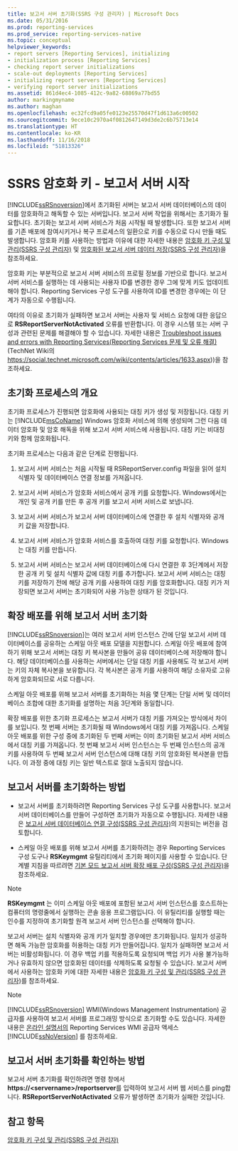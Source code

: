 ```yaml
---
title: 보고서 서버 초기화(SSRS 구성 관리자) | Microsoft Docs
ms.date: 05/31/2016
ms.prod: reporting-services
ms.prod_service: reporting-services-native
ms.topic: conceptual
helpviewer_keywords:
- report servers [Reporting Services], initializing
- initialization process [Reporting Services]
- checking report server initializations
- scale-out deployments [Reporting Services]
- initializing report servers [Reporting Services]
- verifying report server initializations
ms.assetid: 861d4ec4-1085-412c-9a82-68869a77bd55
author: markingmyname
ms.author: maghan
ms.openlocfilehash: ec32fcd9a05fe0123e25570d47f1d613a6c00502
ms.sourcegitcommit: 9ece10c2970a4f0812647149d3de2c6b75713e14
ms.translationtype: HT
ms.contentlocale: ko-KR
ms.lasthandoff: 11/16/2018
ms.locfileid: "51813326"
---
```

# <a name="ssrs-encryption-keys---initialize-a-report-server"></a>SSRS 암호화 키 - 보고서 서버 시작
  [!INCLUDE[ssRSnoversion](../../includes/ssrsnoversion-md.md)]에서 초기화된 서버는 보고서 서버 데이터베이스의 데이터를 암호화하고 해독할 수 있는 서버입니다. 보고서 서버 작업을 위해서는 초기화가 필요합니다. 초기화는 보고서 서버 서비스가 처음 시작될 때 발생합니다. 또한 보고서 서버를 기존 배포에 참여시키거나 복구 프로세스의 일환으로 키를 수동으로 다시 만들 때도 발생합니다. 암호화 키를 사용하는 방법과 이유에 대한 자세한 내용은 [암호화 키 구성 및 관리&#40;SSRS 구성 관리자&#41;](../../reporting-services/install-windows/ssrs-encryption-keys-manage-encryption-keys.md) 및 [암호화된 보고서 서버 데이터 저장&#40;SSRS 구성 관리자&#41;](../../reporting-services/install-windows/ssrs-encryption-keys-store-encrypted-report-server-data.md)을 참조하세요.  
  
 암호화 키는 부분적으로 보고서 서버 서비스의 프로필 정보를 기반으로 합니다. 보고서 서버 서비스를 실행하는 데 사용되는 사용자 ID를 변경한 경우 그에 맞게 키도 업데이트해야 합니다. Reporting Services 구성 도구를 사용하여 ID를 변경한 경우에는 이 단계가 자동으로 수행됩니다.  
  
 여타의 이유로 초기화가 실패하면 보고서 서버는 사용자 및 서비스 요청에 대한 응답으로 **RSReportServerNotActivated** 오류를 반환합니다. 이 경우 시스템 또는 서버 구성과 관련된 문제를 해결해야 할 수 있습니다. 자세한 내용은 [Troubleshoot issues and errors with Reporting Services(Reporting Services 문제 및 오류 해결)](https://social.technet.microsoft.com/wiki/contents/articles/1633.aspx)(TechNet Wiki의 https://social.technet.microsoft.com/wiki/contents/articles/1633.aspx))을 참조하세요.  
  
## <a name="overview-of-the-initialization-process"></a>초기화 프로세스의 개요  
 초기화 프로세스가 진행되면 암호화에 사용되는 대칭 키가 생성 및 저장됩니다. 대칭 키는 [!INCLUDE[msCoName](../../includes/msconame-md.md)] Windows 암호화 서비스에 의해 생성되며 그런 다음 데이터 암호화 및 암호 해독을 위해 보고서 서버 서비스에 사용됩니다. 대칭 키는 비대칭 키와 함께 암호화됩니다.  
  
 초기화 프로세스는 다음과 같은 단계로 진행됩니다.  
  
1.  보고서 서버 서비스는 처음 시작될 때 RSReportServer.config 파일을 읽어 설치 식별자 및 데이터베이스 연결 정보를 가져옵니다.  
  
2.  보고서 서버 서비스가 암호화 서비스에서 공개 키를 요청합니다. Windows에서는 개인 및 공개 키를 만든 후 공개 키를 보고서 서버 서비스로 보냅니다.  
  
3.  보고서 서버 서비스가 보고서 서버 데이터베이스에 연결한 후 설치 식별자와 공개 키 값을 저장합니다.  
  
4.  보고서 서버 서비스가 암호화 서비스를 호출하여 대칭 키를 요청합니다. Windows는 대칭 키를 만듭니다.  
  
5.  보고서 서버 서비스는 보고서 서버 데이터베이스에 다시 연결한 후 3단계에서 저장한 공개 키 및 설치 식별자 값에 대칭 키를 추가합니다. 보고서 서버 서비스는 대칭 키를 저장하기 전에 해당 공개 키를 사용하여 대칭 키를 암호화합니다. 대칭 키가 저장되면 보고서 서버는 초기화되어 사용 가능한 상태가 된 것입니다.  
  
## <a name="initializing-a-report-server-for-scale-out-deployment"></a>확장 배포를 위해 보고서 서버 초기화  
 [!INCLUDE[ssRSnoversion](../../includes/ssrsnoversion-md.md)]는 여러 보고서 서버 인스턴스 간에 단일 보고서 서버 데이터베이스를 공유하는 스케일 아웃 배포 모델을 지원합니다. 스케일 아웃 배포에 참여하기 위해 보고서 서버는 대칭 키 복사본을 만들어 공유 데이터베이스에 저장해야 합니다. 해당 데이터베이스를 사용하는 서버에서는 단일 대칭 키를 사용해도 각 보고서 서버는 키의 자체 복사본을 보유합니다. 각 복사본은 공개 키를 사용하여 해당 소유자로 고유하게 암호화되므로 서로 다릅니다.  
  
 스케일 아웃 배포를 위해 보고서 서버를 초기화하는 처음 몇 단계는 단일 서버 및 데이터베이스 조합에 대한 초기화를 설명하는 처음 3단계와 동일합니다.  
  
 확장 배포를 위한 초기화 프로세스는 보고서 서버가 대칭 키를 가져오는 방식에서 차이를 보입니다. 첫 번째 서버는 초기화될 때 Windows에서 대칭 키를 가져옵니다. 스케일 아웃 배포를 위한 구성 중에 초기화된 두 번째 서버는 이미 초기화된 보고서 서버 서비스에서 대칭 키를 가져옵니다. 첫 번째 보고서 서버 인스턴스는 두 번째 인스턴스의 공개 키를 사용하여 두 번째 보고서 서버 인스턴스에 대해 대칭 키의 암호화된 복사본을 만듭니다. 이 과정 중에 대칭 키는 일반 텍스트로 절대 노출되지 않습니다.  
  
## <a name="how-to-initialize-a-report-server"></a>보고서 서버를 초기화하는 방법  
  
-   보고서 서버를 초기화하려면 Reporting Services 구성 도구를 사용합니다. 보고서 서버 데이터베이스를 만들어 구성하면 초기화가 자동으로 수행됩니다. 자세한 내용은 [보고서 서버 데이터베이스 연결 구성&#40;SSRS 구성 관리자&#41;](../../reporting-services/install-windows/configure-a-report-server-database-connection-ssrs-configuration-manager.md)의 지원되는 버전을 검토합니다.  
  
-   스케일 아웃 배포를 위해 보고서 서버를 초기화하려는 경우 Reporting Services 구성 도구나 **RSKeymgmt** 유틸리티에서 초기화 페이지를 사용할 수 있습니다. 단계별 지침을 따르려면 [기본 모드 보고서 서버 확장 배포 구성&#40;SSRS 구성 관리자&#41;](../../reporting-services/install-windows/configure-a-native-mode-report-server-scale-out-deployment.md)을 참조하세요.  
  
> [!NOTE]  
>  **RSKeymgmt** 는 이미 스케일 아웃 배포에 포함된 보고서 서버 인스턴스를 호스트하는 컴퓨터의 명령줄에서 실행하는 콘솔 응용 프로그램입니다. 이 유틸리티를 실행할 때는 인수를 지정하여 초기화할 원격 보고서 서버 인스턴스를 선택해야 합니다.  
  
 보고서 서버는 설치 식별자와 공개 키가 일치할 경우에만 초기화됩니다. 일치가 성공하면 해독 가능한 암호화를 허용하는 대칭 키가 만들어집니다. 일치가 실패하면 보고서 서버는 비활성화됩니다. 이 경우 백업 키를 적용하도록 요청되며 백업 키가 사용 불가능하거나 유효하지 않으면 암호화된 데이터를 삭제하도록 요청될 수 있습니다. 보고서 서버에서 사용하는 암호화 키에 대한 자세한 내용은 [암호화 키 구성 및 관리&#40;SSRS 구성 관리자&#41;](../../reporting-services/install-windows/ssrs-encryption-keys-manage-encryption-keys.md)를 참조하세요.  
  
> [!NOTE]  
>  [!INCLUDE[ssRSnoversion](../../includes/ssrsnoversion-md.md)] WMI(Windows Management Instrumentation) 공급자를 사용하여 보고서 서버를 프로그래밍 방식으로 초기화할 수도 있습니다. 자세한 내용은 [온라인 설명서의](../../reporting-services/tools/access-the-reporting-services-wmi-provider.md) Reporting Services WMI 공급자 액세스 [!INCLUDE[ssNoVersion](../../includes/ssnoversion-md.md)] 를 참조하세요.  
  
## <a name="how-to-confirm-a-report-server-initialization"></a>보고서 서버 초기화를 확인하는 방법  
 보고서 서버 초기화를 확인하려면 명령 창에서 **https://\<servername>/reportserver**를 입력하여 보고서 서버 웹 서비스를 ping합니다. **RSReportServerNotActivated** 오류가 발생하면 초기화가 실패한 것입니다.  
  
## <a name="see-also"></a>참고 항목
[암호화 키 구성 및 관리(SSRS 구성 관리자)](../../reporting-services/install-windows/ssrs-encryption-keys-manage-encryption-keys.md)
  
  
